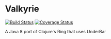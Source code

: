 # Valkyrie

[![Build Status](https://travis-ci.org/tsmarsh/valkyrie.svg?branch=master)](https://travis-ci.org/tsmarsh/valkyrie)
[![Coverage Status](https://coveralls.io/repos/github/tsmarsh/UnderBar/badge.svg?branch=master)](https://coveralls.io/github/tsmarsh/UnderBar?branch=master)

A Java 8 port of Clojure's Ring that uses UnderBar
